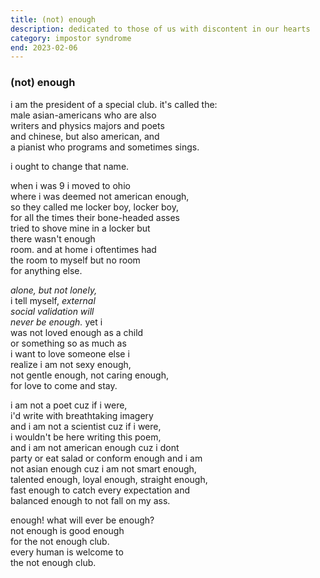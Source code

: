 ```yaml
---
title: (not) enough
description: dedicated to those of us with discontent in our hearts
category: impostor syndrome
end: 2023-02-06
---
```

### (not) enough

i am the president of a special club.
it's called the:  
male asian-americans who are also  
writers and physics majors and poets  
and chinese, but also american, and  
a pianist who programs and sometimes sings.

i ought to change that name.  

when i was 9 i moved to ohio  
where i was deemed not american enough,  
so they called me locker boy, locker boy,  
for all the times their bone-headed asses  
tried to shove mine in a locker but  
there wasn't enough  
room. and at home i oftentimes had  
the room to myself but no room  
for anything else.  

_alone, but not lonely,_  
i tell myself, _external_  
_social validation will_  
_never be enough._ yet i  
was not loved enough as a child  
or something so as much as  
i want to love someone else i  
realize i am not sexy enough,  
not gentle enough, not caring enough,  
for love to come and stay.  

i am not a poet cuz if i were,  
i'd write with breathtaking imagery  
and i am not a scientist cuz if i were,  
i wouldn't be here writing this poem,  
and i am not american enough cuz i dont  
party or eat salad or conform enough and i am  
not asian enough cuz i am not smart enough,  
talented enough, loyal enough, straight enough,  
fast enough to catch every expectation and  
balanced enough to not fall on my ass.  

enough! what will ever be enough?  
not enough is good enough  
for the not enough club.  
every human is welcome to  
the not enough club.



